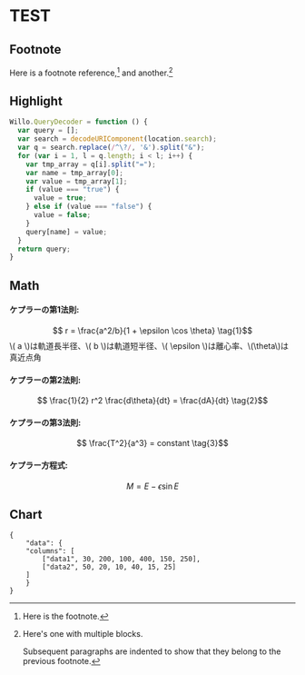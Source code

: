 # TEST

## Footnote

Here is a footnote reference,[^1] and another.[^longnote]

[^1]: Here is the footnote.

[^longnote]: Here's one with multiple blocks.

    Subsequent paragraphs are indented to show that they
belong to the previous footnote.

## Highlight

```javascript
Willo.QueryDecoder = function () {
  var query = [];
  var search = decodeURIComponent(location.search);
  var q = search.replace(/^\?/, '&').split("&");
  for (var i = 1, l = q.length; i < l; i++) {
    var tmp_array = q[i].split("=");
    var name = tmp_array[0];
    var value = tmp_array[1];
    if (value === "true") {
      value = true;
    } else if (value === "false") {
      value = false;
    }
    query[name] = value;
  }
  return query;
}
```

## Math

#### ケプラーの第1法則:
$$ r = \frac{a^2/b}{1 + \epsilon \cos \theta} \tag{1}$$
\\( a \\)は軌道長半径、\\( b \\)は軌道短半径、\\( \epsilon \\)は離心率、\\(\theta\\)は真近点角  

#### ケプラーの第2法則:
$$ \frac{1}{2} r^2 \frac{d\theta}{dt} = \frac{dA}{dt} \tag{2}$$

#### ケプラーの第3法則:
$$ \frac{T^2}{a^3} = constant \tag{3}$$

#### ケプラー方程式:
$$ M = E-\epsilon \sin E \tag{4}$$

## Chart

```chart
{
    "data": {
    "columns": [
        ["data1", 30, 200, 100, 400, 150, 250],
        ["data2", 50, 20, 10, 40, 15, 25]
    ]
    }
}
```

